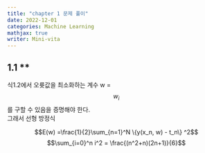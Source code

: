 ```yaml
---
title: "chapter 1 문제 풀이"
date: 2022-12-01
categories: Machine Learning
mathjax: true
writer: Mini-vita
---
```




## 1.1 **

식1.2에서 오륫값을 최소화하는 계수 w = $${w_i}$$를 구할 수 있음을 증명해야 한다.  
그래서 선형 방정식

$$E(w) =\frac{1}{2}\sum_{n=1}^N \{y(x_n, w) - t_n\} ^2$$
$$\sum_{i=0}^n i^2 = \frac{(n^2+n)(2n+1)}{6}$$

